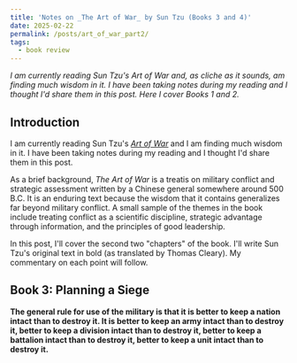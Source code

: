 ```yaml
---
title: 'Notes on _The Art of War_ by Sun Tzu (Books 3 and 4)'
date: 2025-02-22
permalink: /posts/art_of_war_part2/
tags:
  - book review
---
```


_I am currently reading Sun Tzu's Art of War and, as cliche as it sounds, am finding much wisdom in it. I have been taking notes during my reading and I thought I'd share them in this post. Here I cover Books 1 and 2._

Introduction
------------

I am currently reading Sun Tzu's [_Art of War_](https://en.wikipedia.org/wiki/The_Art_of_War) and I am finding much wisdom in it. I have been taking notes during my reading and I thought I'd share them in this post. 

As a brief background, _The Art of War_ is a treatis on military conflict and strategic assessment written by a Chinese general somewhere around 500 B.C. It is an enduring text because the wisdom that it contains generalizes far beyond military conflict. A small sample of the themes in the book include treating conflict as a scientific discipline, strategic advantage through information, and the principles of good leadership. 

In this post, I'll cover the second two "chapters" of the book. I'll write Sun Tzu's original text in bold (as translated by Thomas Cleary). My commentary on each point will follow.

Book 3: Planning a Siege
------------------------

**The general rule for use of the military is that it is better to keep a nation intact than to destroy it. It is better to keep an army intact than to destroy it, better to keep a division intact than to destroy it, better to keep a battalion intact than to destroy it, better to keep a unit intact than to destroy it.**
